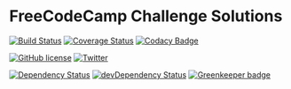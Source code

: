 # FreeCodeCamp Challenge Solutions
[![Build Status](https://travis-ci.org/abhisekp/FCC-Challenges.svg)](https://travis-ci.org/abhisekp/FCC-Challenges)
[![Coverage Status](https://coveralls.io/repos/abhisekp/FCC-Challenges/badge.svg?branch=master&service=github)](https://coveralls.io/github/abhisekp/FCC-Challenges?branch=master)
[![Codacy Badge](https://api.codacy.com/project/badge/6843eb46fbec4b52bb9abfc145d8ce05)](https://www.codacy.com/app/abhisekp/FCC-Challenges)

[![GitHub license](https://img.shields.io/badge/license-MIT-blue.svg?style=flat)](https://raw.githubusercontent.com/abhisekp/FCC-Challenges/master/LICENSE)
[![Twitter](https://img.shields.io/twitter/url/https/github.com/abhisekp/FCC-Challenges.svg?style=social)](https://twitter.com/intent/tweet?text=FreeCodeCamp%20challenge%20solutions%20by%20%40abhisek%20in%20%40FreeCodeCamp&url=https%3a%2f%2fgithub.com%2fabhisekp%2fFCC-Challenges&hashtags=webdev,free,coding,tutorial,html,css,javascript&related=abhisek%3aFCC%20Challenge%20Solver,FreeCodeCamp%3aOnline%20Free%20Coding%20Camp,ossia%3a%40FreeCodeCamp%20Founder)
<!--[![GitHub stars](https://img.shields.io/github/stars/abhisekp/FCC-Challenges.svg?style=flat)](https://github.com/abhisekp/FCC-Challenges/stargazers)-->
<!--[![GitHub forks](https://img.shields.io/github/forks/abhisekp/FCC-Challenges.svg?style=flat)](https://github.com/abhisekp/FCC-Challenges/network)-->

[![Dependency Status](https://david-dm.org/abhisekp/FCC-Challenges.svg)](https://david-dm.org/abhisekp/FCC-Challenges)
[![devDependency Status](https://david-dm.org/abhisekp/FCC-Challenges/dev-status.svg)](https://david-dm.org/abhisekp/FCC-Challenges#info=devDependencies) [![Greenkeeper badge](https://badges.greenkeeper.io/abhisekp/FCC-Challenges.svg)](https://greenkeeper.io/)
